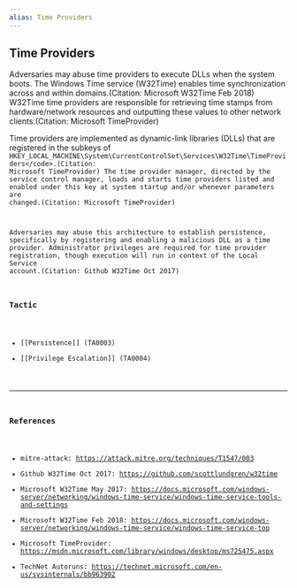 ```yaml
---
alias: Time Providers
---
```


## Time Providers

Adversaries may abuse time providers to execute DLLs when the system boots. The Windows Time service (W32Time) enables time synchronization across and within domains.(Citation: Microsoft W32Time Feb 2018) W32Time time providers are responsible for retrieving time stamps from hardware/network resources and outputting these values to other network clients.(Citation: Microsoft TimeProvider)

Time providers are implemented as dynamic-link libraries (DLLs) that are registered in the subkeys of  <code>HKEY_LOCAL_MACHINE\System\CurrentControlSet\Services\W32Time\TimeProviders\</code>.(Citation: Microsoft TimeProvider) The time provider manager, directed by the service control manager, loads and starts time providers listed and enabled under this key at system startup and/or whenever parameters are changed.(Citation: Microsoft TimeProvider)

Adversaries may abuse this architecture to establish persistence, specifically by registering and enabling a malicious DLL as a time provider. Administrator privileges are required for time provider registration, though execution will run in context of the Local Service account.(Citation: Github W32Time Oct 2017)


### Tactic

- [[Persistence]] (TA0003)
- [[Privilege Escalation]] (TA0004)


---
### References

- mitre-attack: https://attack.mitre.org/techniques/T1547/003
- Github W32Time Oct 2017: https://github.com/scottlundgren/w32time
- Microsoft W32Time May 2017: https://docs.microsoft.com/windows-server/networking/windows-time-service/windows-time-service-tools-and-settings
- Microsoft W32Time Feb 2018: https://docs.microsoft.com/windows-server/networking/windows-time-service/windows-time-service-top
- Microsoft TimeProvider: https://msdn.microsoft.com/library/windows/desktop/ms725475.aspx
- TechNet Autoruns: https://technet.microsoft.com/en-us/sysinternals/bb963902
